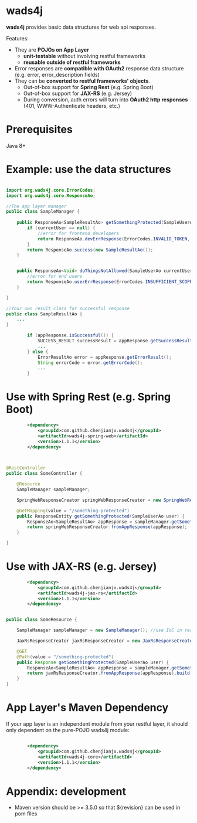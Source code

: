 # wads4j

**wads4j** provides basic data structures for web api responses.  

Features: 

* They are **POJOs on App Layer** 
  * **unit-testable** without involving restful frameworks
  * **reusable outside of restful frameworks** 
* Error responses are **compatible with OAuth2** response data structure (e.g. error, error_description fields)
* They can be **converted to restful frameworks' objects**. 
  * Out-of-box support for **Spring Rest** (e.g. Spring Boot) 
  * Out-of-box support for **JAX-RS** (e.g. Jersey)
  * During conversion, auth errors will turn into **OAuth2 http responses** (401, WWW-Authenticate headers, etc.)
  

# Prerequisites
Java 8+
 
# Example: use the data structures

```java

import org.wads4j.core.ErrorCodes;
import org.wads4j.core.ResponseAo;

//The app layer manager
public class SampleManager {
  
    public ResponseAo<SampleResultAo> getSomethingProtected(SampleUserAo currentUser) {
        if (currentUser == null) {
            //error for frontend developers
            return ResponseAo.devErrResponse(ErrorCodes.INVALID_TOKEN, "User has logged out"); 
        }
        return ResponseAo.success(new SampleResultAo());
    }


    public ResponseAo<Void> doThingsNotAllowed(SampleUserAo currentUser) {
        //error for end users
        return ResponseAo.userErrResponse(ErrorCodes.INSUFFICIENT_SCOPE, "No permission", null);
    }

}

//Your own result class for successful response
public class SampleResultAo {
    ...
}
```

```java
        if (appResponse.isSuccessful()) {
            SUCCESS_RESULT successResult = appResponse.getSuccessResult();
            ...
        } else {
            ErrorResultAo error = appResponse.getErrorResult();
            String errorCode = error.getErrorCode();
            ...
        }

```


# Use with Spring Rest (e.g. Spring Boot)


```xml
        <dependency>
            <groupId>com.github.chenjianjx.wads4j</groupId>
            <artifactId>wads4j-spring-web</artifactId>
            <version>1.1.1</version>
        </dependency>
```


```java

 
@RestController
public class SomeController {

    @Resource
    SampleManager sampleManager;

    SpringWebResponseCreator springWebResponseCreator = new SpringWebResponseCreator(); //use IoC in real projects

    @GetMapping(value = "/something-protected")
    public ResponseEntity getSomethingProtected(SampleUserAo user) {
        ResponseAo<SampleResultAo> appResponse = sampleManager.getSomethingProtected(getCurrentUser());
        return springWebResponseCreator.fromAppResponse(appResponse);
    }

}
```


# Use with JAX-RS (e.g. Jersey)

```xml
        <dependency>
            <groupId>com.github.chenjianjx.wads4j</groupId>
            <artifactId>wads4j-jax-rs</artifactId>
            <version>1.1.1</version>
        </dependency>
```

```java

public class SomeResource {

    SampleManager sampleManager = new SampleManager(); //use IoC in real projects

    JaxRsResponseCreator jaxRsResponseCreator = new JaxRsResponseCreator(); //use IoC in real projects

    @GET
    @Path(value = "/something-protected")
    public Response getSomethingProtected(SampleUserAo user) {
        ResponseAo<SampleResultAo> appResponse = sampleManager.getSomethingProtected(getCurrentUser());
        return jaxRsResponseCreator.fromAppResponse(appResponse).build();
    }
}
```


# App Layer's Maven Dependency

If your app layer is an independent module from your restful layer, it should only dependent on the pure-POJO wads4j module: 

```xml

        <dependency>
            <groupId>com.github.chenjianjx.wads4j</groupId>
            <artifactId>wads4j-core</artifactId>
            <version>1.1.1</version>
        </dependency>

```


# Appendix: development

* Maven version should be >= 3.5.0 so that ${revision} can be used in pom files
